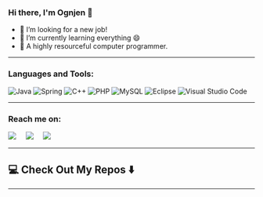 ### Hi there, I'm Ognjen 👋

- 🔭 I’m looking for a new job!
- 🌱 I’m currently learning everything :smile:
- 👀 A highly resourceful computer programmer.

<hr>

### Languages and Tools:

![Java](https://img.shields.io/badge/java-%23ED8B00.svg?style=for-the-badge&logo=java&logoColor=white)
![Spring](https://img.shields.io/badge/spring-%236DB33F.svg?style=for-the-badge&logo=spring&logoColor=white)
![C++](https://img.shields.io/badge/c++-%2300599C.svg?style=for-the-badge&logo=c%2B%2B&logoColor=white)
![PHP](https://img.shields.io/badge/php-%23777BB4.svg?style=for-the-badge&logo=php&logoColor=white)
![MySQL](https://img.shields.io/badge/mysql-%2300f.svg?style=for-the-badge&logo=mysql&logoColor=white)
![Eclipse](https://img.shields.io/badge/Eclipse-FE7A16.svg?style=for-the-badge&logo=Eclipse&logoColor=white)
![Visual Studio Code](https://img.shields.io/badge/Visual%20Studio%20Code-0078d7.svg?style=for-the-badge&logo=visual-studio-code&logoColor=white)

<hr>

### Reach me on:
<p align="left">
  <a target="_blank"href="https://instagram.com/crni_99"><img src="https://img.shields.io/badge/Instagram-%23E4405F.svg?style=for-the-badge&logo=Instagram&logoColor=white" /></a>&nbsp;&nbsp;&nbsp;&nbsp;
  <a target="_blank"href="https://www.facebook.com/CRNI99"><img src="https://img.shields.io/badge/Facebook-%231877F2.svg?style=for-the-badge&logo=Facebook&logoColor=white" /></a>&nbsp;&nbsp;&nbsp;&nbsp;
  <a href="mailto:andjelicb.ognjen@gmail.com"><img src="https://img.shields.io/badge/gmail-%23D14836.svg?&style=for-the-badge&logo=gmail&logoColor=white" /></a>&nbsp;&nbsp;&nbsp;&nbsp;
</p>

<hr>

<h2  align="left">💻 Check Out My Repos ⬇️ </h2>

---

[email]: andjelicb.ognjen@gmail.com
[facebook]: https://www.facebook.com/CRNI99
[instagram]: https://instagram.com/crni_99
